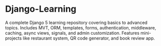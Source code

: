 # Django-Learning
A complete Django 5 learning repository covering basics to advanced topics. Includes MVT, ORM, templates, forms, authentication, middleware, caching, async views, signals, and admin customization. Features mini-projects like restaurant system, QR code generator, and book review app.
